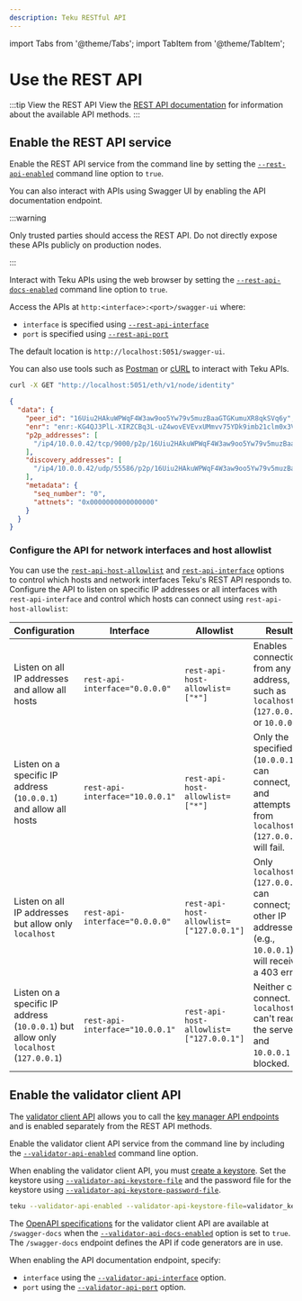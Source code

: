 ```yaml
---
description: Teku RESTful API
---
```


import Tabs from '@theme/Tabs';
import TabItem from '@theme/TabItem';

# Use the REST API

:::tip View the REST API
View the [REST API documentation] for information about the available API methods.
:::

## Enable the REST API service

Enable the REST API service from the command line by setting the [`--rest-api-enabled`](cli/index.md#rest-api-enabled) command line option to `true`.

You can also interact with APIs using Swagger UI by enabling the API documentation endpoint.

:::warning

Only trusted parties should access the REST API. Do not directly expose these APIs publicly on production nodes.

:::

Interact with Teku APIs using the web browser by setting the [`--rest-api-docs-enabled`](cli/index.md#rest-api-docs-enabled) command line option to `true`.

Access the APIs at `http:<interface>:<port>/swagger-ui` where:

- `interface` is specified using [`--rest-api-interface`](cli/index.md#rest-api-interface)
- `port` is specified using [`--rest-api-port`](cli/index.md#rest-api-port)

The default location is `http://localhost:5051/swagger-ui`.

You can also use tools such as [Postman] or [cURL] to interact with Teku APIs.

<Tabs>
  <TabItem value="cURL request" label="cURL request" default>

```bash
curl -X GET "http://localhost:5051/eth/v1/node/identity"
```

  </TabItem>
  <TabItem value="JSON Result" label="JSON Result" >

```json
{
  "data": {
    "peer_id": "16Uiu2HAkuWPWqF4W3aw9oo5Yw79v5muzBaaGTGKumuXR8qkSVq6y",
    "enr": "enr:-KG4QJ3PlL-XIRZCBq3L-uZ4wovEVEvxUMmvv75YDk9imb21clm0x3V2J5Vf9Zz3tLDpTplhG68_kzZPOxcU0ttwNDAEhGV0aDKQtTA_KgAAAAD__________4JpZIJ2NIJpcIS5a1YhiXNlY3AyNTZrMaECATVJhRqBrqyo8l6JKz6HidWL82kQcDmtKWuQZLDmZmqDdGNwgiMog3VkcILZIg",
    "p2p_addresses": [
      "/ip4/10.0.0.42/tcp/9000/p2p/16Uiu2HAkuWPWqF4W3aw9oo5Yw79v5muzBaaGTGKumuXR8qkSVq6y"
    ],
    "discovery_addresses": [
      "/ip4/10.0.0.42/udp/55586/p2p/16Uiu2HAkuWPWqF4W3aw9oo5Yw79v5muzBaaGTGKumuXR8qkSVq6y"
    ],
    "metadata": {
      "seq_number": "0",
      "attnets": "0x0000000000000000"
    }
  }
}
```

  </TabItem>
</Tabs>

### Configure the API for network interfaces and host allowlist

You can use the [`rest-api-host-allowlist`](cli/index.md#rest-api-host-allowlist) and [`rest-api-interface`](cli/index.md#rest-api-interface)
options to control which hosts and network interfaces Teku's REST API responds to.
Configure the API to listen on specific IP addresses or all interfaces with `rest-api-interface` and control
which hosts can connect using `rest-api-host-allowlist`:

| Configuration | Interface | Allowlist | Result |
|---------------|-----------|-----------|--------|
| Listen on all IP addresses and allow all hosts | `rest-api-interface="0.0.0.0"` | `rest-api-host-allowlist=["*"]` | Enables connections from any address, such as `localhost` (`127.0.0.1`) or `10.0.0.1`. |
| Listen on a specific IP address (`10.0.0.1`) and allow all hosts | `rest-api-interface="10.0.0.1"` | `rest-api-host-allowlist=["*"]` | Only the specified IP (`10.0.0.1`) can connect, and attempts from `localhost` (`127.0.0.1`) will fail. |
| Listen on all IP addresses but allow only `localhost` | `rest-api-interface="0.0.0.0"` | `rest-api-host-allowlist=["127.0.0.1"]` | Only `localhost` (`127.0.0.1`) can connect; other IP addresses (e.g., `10.0.0.1`) will receive a 403 error. |
| Listen on a specific IP address (`10.0.0.1`) but allow only `localhost` (`127.0.0.1`) | `rest-api-interface="10.0.0.1"` | `rest-api-host-allowlist=["127.0.0.1"]` | Neither can connect. `localhost` can't reach the server, and `10.0.0.1` is blocked. |

## Enable the validator client API

The [validator client API](../how-to/use-external-signer/manage-keys.md) allows you to call the
[key manager API endpoints](https://ethereum.github.io/keymanager-APIs/) and is enabled separately from the REST API methods.

Enable the validator client API service from the command line by including the
[`--validator-api-enabled`](cli/index.md#validator-api-enabled) command line option.

When enabling the validator client API, you must [create a keystore](../how-to/use-external-signer/manage-keys.md#create-a-keystore).
Set the keystore using [`--validator-api-keystore-file`](cli/index.md#validator-api-keystore-file) and the password file for the
keystore using [`--validator-api-keystore-password-file`](cli/index.md#validator-api-keystore-password-file).

```bash title="Example"
teku --validator-api-enabled --validator-api-keystore-file=validator_keystore.p12 --validator-api-keystore-password-file=validator_keystore_pass.txt
```

The [OpenAPI specifications](https://swagger.io/specification/) for the validator client API are available at `/swagger-docs` when
the [`--validator-api-docs-enabled`](cli/index.md#validator-api-docs-enabled) option is set to `true`.
The `/swagger-docs` endpoint defines the API if code generators are in use.

When enabling the API documentation endpoint, specify:

- `interface` using the [`--validator-api-interface`](cli/index.md#validator-api-interface) option.
- `port` using the [`--validator-api-port`](cli/index.md#validator-api-port) option.

<!-- Links -->

[REST API documentation]: https://consensys.github.io/teku/
[Postman]: https://www.postman.com/
[cURL]: https://curl.haxx.se/
